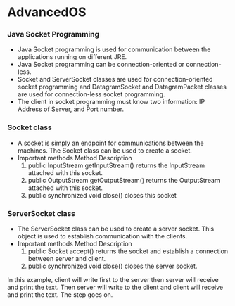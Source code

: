 # AdvancedOS

### Java Socket Programming
* Java Socket programming is used for communication between the applications running on different JRE.
* Java Socket programming can be connection-oriented or connection-less.
* Socket and ServerSocket classes are used for connection-oriented socket programming and DatagramSocket and DatagramPacket classes are used for connection-less socket programming.
* The client in socket programming must know two information:
    IP Address of Server, and
    Port number.
    
### Socket class
* A socket is simply an endpoint for communications between the machines. The Socket class can be used to create a socket.
* Important methods
    Method	                                            Description
    1) public InputStream getInputStream()	returns the InputStream attached with this socket.
    2) public OutputStream getOutputStream()	returns the OutputStream attached with this socket.
    3) public synchronized void close()	closes this socket
 
 ### ServerSocket class
* The ServerSocket class can be used to create a server socket. This object is used to establish communication with the clients.
* Important methods
    Method	                            Description
    1) public Socket accept()	returns the socket and establish a connection between server and client.
    2) public synchronized void close()	closes the server socket.

In this example, client will write first to the server then server will receive and print the text. 
Then server will write to the client and client will receive and print the text. The step goes on.